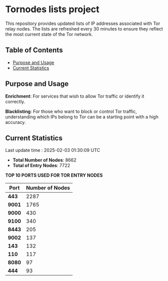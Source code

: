 # Tornodes lists project

This repository provides updated lists of IP addresses associated with Tor relay nodes. The lists are refreshed every 30 minutes to ensure they reflect the most current state of the Tor network.

## Table of Contents

- [Purpose and Usage](#purpose-and-usage)
- [Current Statistics](#current-statistics)


## Purpose and Usage

**Enrichment**: For services that wish to allow Tor traffic or identify it correctly.

**Blacklisting**: For those who want to block or control Tor traffic, understanding which IPs belong to Tor can be a starting point with a high accuracy.

## Current Statistics

Last update time : 2025-02-03 01:30:09 UTC

- **Total Number of Nodes**: 8662
- **Total of Entry Nodes**: 7722

**TOP 10 PORTS USED FOR TOR ENTRY NODES**

| **Port** | **Number of Nodes** |
|------|-----------------|
| **443**   | 2287  |
| **9001**   | 1765  |
| **9000**   | 430  |
| **9100**   | 340  |
| **8443**   | 205  |
| **9002**   | 137  |
| **143**   | 132  |
| **110**   | 117  |
| **8080**   | 97  |
| **444**   | 93  |

